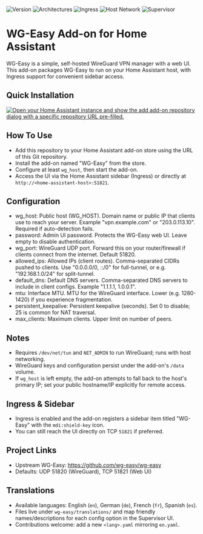 ![Version](https://img.shields.io/badge/version-0.1.0-blue?style=for-the-badge)
![Architectures](https://img.shields.io/badge/arch-aarch64%20%7C%20amd64%20%7C%20armv7-5965E0?style=for-the-badge)
![Ingress](https://img.shields.io/badge/ingress-enabled-success?style=for-the-badge)
![Host Network](https://img.shields.io/badge/host%20network-true-ff69b4?style=for-the-badge)
![Supervisor](https://img.shields.io/badge/home%20assistant-add--on-41BDF5?style=for-the-badge)

# WG-Easy Add-on for Home Assistant

WG-Easy is a simple, self-hosted WireGuard VPN manager with a web UI. This add-on packages WG-Easy to run on your Home Assistant host, with Ingress support for convenient sidebar access.

## Quick Installation

[![Open your Home Assistant instance and show the add add-on repository dialog with a specific repository URL pre-filled.](https://my.home-assistant.io/badges/supervisor_add_addon_repository.svg)](https://my.home-assistant.io/redirect/_change/?redirect=supervisor_add_addon_repository%2F%3Frepository_url%3Dhttps%253A%252F%252Fgithub.com%252Fcgfm%252FWG-Easy-AddOn)

## How To Use

- Add this repository to your Home Assistant add-on store using the URL of this Git repository.
- Install the add-on named "WG-Easy" from the store.
- Configure at least `wg_host`, then start the add-on.
- Access the UI via the Home Assistant sidebar (Ingress) or directly at `http://<home-assistant-host>:51821`.

## Configuration

- wg_host: Public host (WG_HOST). Domain name or public IP that clients use to reach your server. Example "vpn.example.com" or "203.0.113.10". Required if auto-detection fails.
- password: Admin UI password. Protects the WG-Easy web UI. Leave empty to disable authentication.
- wg_port: WireGuard UDP port. Forward this on your router/firewall if clients connect from the internet. Default 51820.
- allowed_ips: Allowed IPs (client routes). Comma-separated CIDRs pushed to clients. Use "0.0.0.0/0, ::/0" for full-tunnel, or e.g. "192.168.1.0/24" for split-tunnel.
- default_dns: Default DNS servers. Comma-separated DNS servers to include in client configs. Example "1.1.1.1, 1.0.0.1".
- mtu: Interface MTU. MTU for the WireGuard interface. Lower (e.g. 1280-1420) if you experience fragmentation.
- persistent_keepalive: Persistent keepalive (seconds). Set 0 to disable; 25 is common for NAT traversal.
- max_clients: Maximum clients. Upper limit on number of peers.

## Notes

- Requires `/dev/net/tun` and `NET_ADMIN` to run WireGuard; runs with host networking.
- WireGuard keys and configuration persist under the add-on's `/data` volume.
- If `wg_host` is left empty, the add-on attempts to fall back to the host's primary IP; set your public hostname/IP explicitly for remote access.

## Ingress & Sidebar

- Ingress is enabled and the add-on registers a sidebar item titled "WG-Easy" with the `mdi:shield-key` icon.
- You can still reach the UI directly on TCP `51821` if preferred.

## Project Links

- Upstream WG-Easy: https://github.com/wg-easy/wg-easy
- Defaults: UDP 51820 (WireGuard), TCP 51821 (Web UI)

## Translations
- Available languages: English (`en`), German (`de`), French (`fr`), Spanish (`es`).
- Files live under `wg-easy/translations/` and map friendly names/descriptions for each config option in the Supervisor UI.
- Contributions welcome: add a new `<lang>.yaml` mirroring `en.yaml`.
